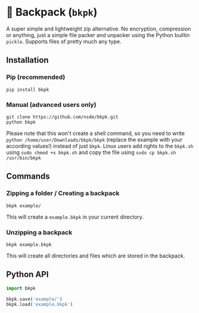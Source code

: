 # 🎒 Backpack (`bkpk`)
A super simple and lightweight zip alternative. No encryption, compression or anything, just a simple file packer and unpacker using the Python builtin `pickle`. Supports files of pretty much any type.

## Installation
### Pip (recommended)
```
pip install bkpk
```

### Manual (advanced users only)
```
git clone https://github.com/nsde/bkpk.git
python bkpk 
```

Please note that this won't create a shell command, so you need to write `python /home/user/Downloads/bkpk/bkpk` (replace the example with your according values!) instead of just `bkpk`. Linux users add rights to the `bkpk.sh` using `sudo chmod +x bkpk.sh` and copy the file using `sudo cp bkpk.sh /usr/bin/bkpk`

## Commands
### Zipping a folder / Creating a backpack
```
bkpk example/
```

This will create a `example.bkpk` in your current directory.

### Unzipping a backpack
```
bkpk example.bkpk
```

This will create all directories and files which are stored in the backpack.

## Python API
```py
import bkpk

bkpk.save('example/')
bkpk.load('example.bkpk')

```
